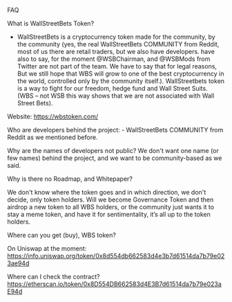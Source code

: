 FAQ

What is WallStreetBets Token?

  - WallStreetBets is a cryptocurrency token made for the community, by the community (yes, the real WallStreetBets COMMUNITY from Reddit, most of us there are retail traders, but we also have developers. have also to say, for the moment @WSBChairman, and @WSBMods from Twitter are not part of the team. We have to say that for legal reasons, But we still hope that WBS will grow to one of the best cryptocurrency in the world, controlled only by the community itself.). WallStreetbets token is a way to fight for our freedom, hedge fund and Wall Street Suits. (WBS – not WSB this way shows that we are not associated with Wall Street Bets).

Website: https://wbstoken.com/

Who are developers behind the project:
    - WallStreetBets COMMUNITY from Reddit as we mentioned before. 


Why are the names of developers not public?
We don't want one name (or few names) behind the project, and we want to be community-based as we said.

Why is there no Roadmap, and Whitepaper?

We don't know where the token goes and in which direction, we don't decide, only token holders. Will we become Governance Token and then airdrop a new token to all WBS holders, or the community just wants it to stay a meme token, and have it for sentimentality, it’s all up to the token holders. 

Where can you get (buy), WBS token?


On Uniswap at the moment:
https://info.uniswap.org/token/0x8d554db662583d4e3b7d61514da7b79e023ae94d


Where can I check the contract?
https://etherscan.io/token/0x8D554DB662583d4E3B7d61514da7b79e023aE94d

